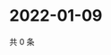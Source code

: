 # 2022-01-09

共 0 条

<!-- BEGIN WEIBO -->
<!-- 最后更新时间 Sun Jan 09 2022 18:09:41 GMT+0800 (China Standard Time) -->

<!-- END WEIBO -->
